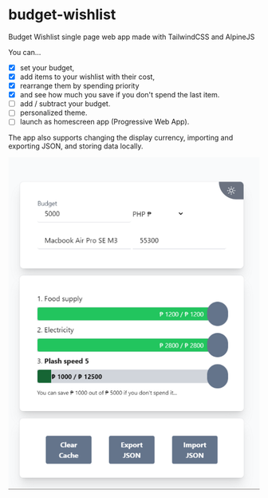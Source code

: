 # budget-wishlist

Budget Wishlist single page web app made with TailwindCSS and AlpineJS

You can...
- [x] set your budget, 
- [x] add items to your wishlist with their cost, 
- [x] rearrange them by spending priority 
- [x] and see how much you save if you don't spend the last item.
- [ ] add / subtract your budget.
- [ ] personalized theme.
- [ ] launch as homescreen app (Progressive Web App).

The app also supports changing the display currency, importing and exporting JSON, and storing data locally.

![](./images/budget-wishlist-preview.png)
